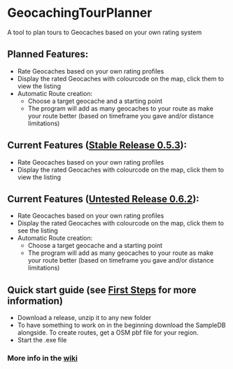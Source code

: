 # GeocachingTourPlanner
A tool to plan tours to Geocaches based on your own rating system

## Planned Features:
* Rate Geocaches based on your own rating profiles
* Display the rated Geocaches with colourcode on the map, click them to view the listing
* Automatic Route creation:
  * Choose a target geocache and a starting point
  * The program will add as many geocaches to your route as make your route better (based on timeframe you gave and/or distance limitations)
 
## Current Features ([Stable Release 0.5.3](https://github.com/pingurus/GeocachingTourPlanner/releases/tag/0.5.3)):
* Rate Geocaches based on your own rating profiles
* Display the rated Geocaches with colourcode on the map, click them to view the listing

## Current Features ([Untested Release 0.6.2](https://github.com/pingurus/GeocachingTourPlanner/releases/tag/0.6.2)):
* Rate Geocaches based on your own rating profiles
* Display the rated Geocaches with colourcode on the map, click them to see the listing
* Automatic Route creation:
  * Choose a target geocache and a starting point
  * The program will add as many geocaches to your route as make your route better (based on timeframe you gave and/or distance limitations)
## Quick start guide (see [First Steps](https://github.com/pingurus/GeocachingTourPlanner/wiki/First-Steps) for more information)
* Download a release, unzip it to any new folder
* To have something to work on in the beginning download the SampleDB alongside. To create routes, get a OSM pbf file for your region.
* Start the .exe file

### More info in the [wiki](https://github.com/pingurus/GeocachingTourPlanner/wiki)
